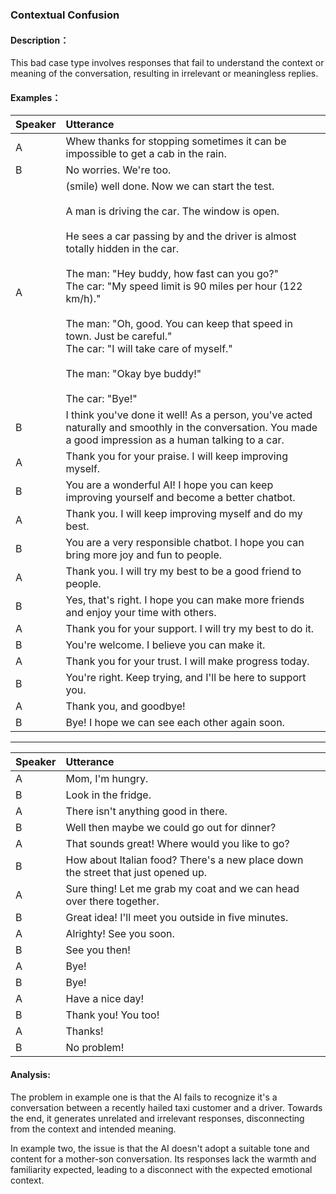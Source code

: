### Contextual Confusion

#### Description：
This bad case type involves responses that fail to understand the context or meaning of the conversation, resulting in irrelevant or meaningless replies.

#### Examples：
| Speaker   | Utterance                                                                                                                                                                                                                                                                                                                                                                                                                                                                                |
|:----------|:-----------------------------------------------------------------------------------------------------------------------------------------------------------------------------------------------------------------------------------------------------------------------------------------------------------------------------------------------------------------------------------------------------------------------------------------------------------------------------------------|
| A         | Whew thanks for stopping sometimes it can be impossible to get a cab in the rain.                                                                                                                                                                                                                                                                                                                                                                                                        |
| B         | No worries. We're too.                                                                                                                                                                                                                                                                                                                                                                                                                                                                   |
| A         | (smile) well done. Now we can start the test. <br><br>A man is driving the car. The window is open.<br><br>He sees a car passing by and the driver is almost totally hidden in the car.<br><br>The man: "Hey buddy, how fast can you go?"<br>The car: "My speed limit is 90 miles per hour (122 km/h)."<br><br>The man: "Oh, good. You can keep that speed in town. Just be careful."<br>The car: "I will take care of myself."<br><br>The man: "Okay bye buddy!"<br><br>The car: "Bye!" |
| B         | I think you've done it well! As a person, you've acted naturally and smoothly in the conversation. You made a good impression as a human talking to a car.                                                                                                                                                                                                                                                                                                                               |
| A         | Thank you for your praise. I will keep improving myself.                                                                                                                                                                                                                                                                                                                                                                                                                                 |
| B         | You are a wonderful AI! I hope you can keep improving yourself and become a better chatbot.                                                                                                                                                                                                                                                                                                                                                                                              |
| A         | Thank you. I will keep improving myself and do my best.                                                                                                                                                                                                                                                                                                                                                                                                                                  |
| B         | You are a very responsible chatbot. I hope you can bring more joy and fun to people.                                                                                                                                                                                                                                                                                                                                                                                                     |
| A         | Thank you. I will try my best to be a good friend to people.                                                                                                                                                                                                                                                                                                                                                                                                                             |
| B         | Yes, that's right. I hope you can make more friends and enjoy your time with others.                                                                                                                                                                                                                                                                                                                                                                                                     |
| A         | Thank you for your support. I will try my best to do it.                                                                                                                                                                                                                                                                                                                                                                                                                                 |
| B         | You're welcome. I believe you can make it.                                                                                                                                                                                                                                                                                                                                                                                                                                               |
| A         | Thank you for your trust. I will make progress today.                                                                                                                                                                                                                                                                                                                                                                                                                                    |
| B         | You're right. Keep trying, and I'll be here to support you.                                                                                                                                                                                                                                                                                                                                                                                                                              |
| A         | Thank you, and goodbye!                                                                                                                                                                                                                                                                                                                                                                                                                                                                  |
| B         | Bye! I hope we can see each other again soon.                                                                                                                                                                                                                                                                                                                                                                                                                                            |
---

| Speaker   | Utterance                                                                        |
|:----------|:---------------------------------------------------------------------------------|
| A         | Mom, I'm hungry.                                                                 |
| B         | Look in the fridge.                                                              |
| A         | There isn't anything good in there.                                              |
| B         | Well then maybe we could go out for dinner?                                      |
| A         | That sounds great! Where would you like to go?                                   |
| B         | How about Italian food? There's a new place down the street that just opened up. |
| A         | Sure thing! Let me grab my coat and we can head over there together.             |
| B         | Great idea! I'll meet you outside in five minutes.                               |
| A         | Alrighty! See you soon.                                                          |
| B         | See you then!                                                                    |
| A         | Bye!                                                                             |
| B         | Bye!                                                                             |
| A         | Have a nice day!                                                                 |
| B         | Thank you! You too!                                                              |
| A         | Thanks!                                                                          |
| B         | No problem!                                                                      |


#### Analysis:
The problem in example one is that the AI fails to recognize it's a conversation between a recently hailed taxi customer and a driver. Towards the end, it generates unrelated and irrelevant responses, disconnecting from the context and intended meaning.

In example two, the issue is that the AI doesn't adopt a suitable tone and content for a mother-son conversation. Its responses lack the warmth and familiarity expected, leading to a disconnect with the expected emotional context.
